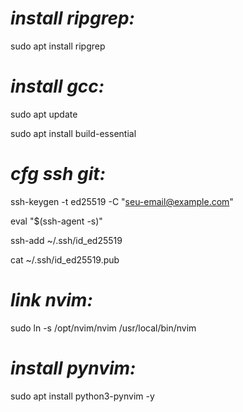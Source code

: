 # *install ripgrep:*

sudo apt install ripgrep

# *install gcc:*

sudo apt update

sudo apt install build-essential

# *cfg ssh git:*
ssh-keygen -t ed25519 -C "seu-email@example.com"

eval "$(ssh-agent -s)"

ssh-add ~/.ssh/id_ed25519

cat ~/.ssh/id_ed25519.pub

# *link nvim:*
sudo ln -s /opt/nvim/nvim /usr/local/bin/nvim

# *install pynvim:*

sudo apt install python3-pynvim -y
